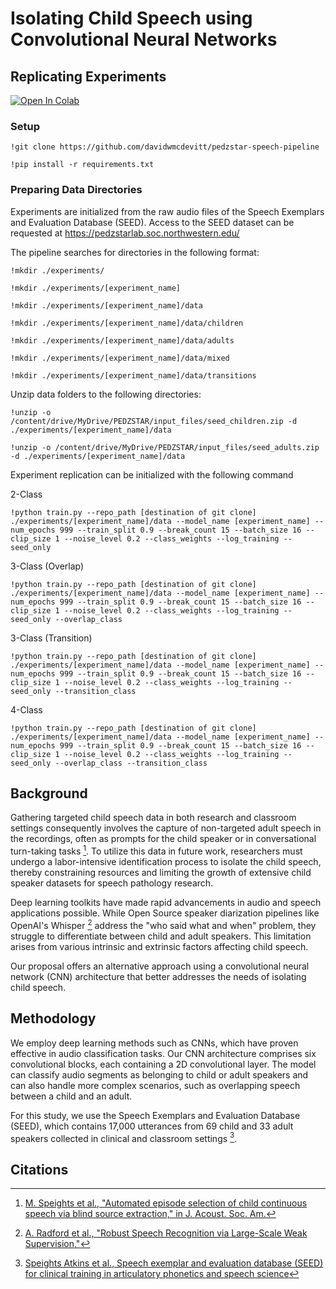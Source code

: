 # Isolating Child Speech using Convolutional Neural Networks

## Replicating Experiments

[![Open In Colab](https://colab.research.google.com/assets/colab-badge.svg)](https://colab.research.google.com/drive/1v1tH1Id0nGN1n_NwzlH47L4zIeXVdBPW?usp=sharing)


### Setup

`!git clone https://github.com/davidwmcdevitt/pedzstar-speech-pipeline`

`!pip install -r requirements.txt`

### Preparing Data Directories

Experiments are initialized from the raw audio files of the Speech Exemplars and Evaluation Database (SEED). Access to the SEED dataset can be requested at https://pedzstarlab.soc.northwestern.edu/

The pipeline searches for directories in the following format:

`!mkdir ./experiments/`

`!mkdir ./experiments/[experiment_name]`

`!mkdir ./experiments/[experiment_name]/data`

`!mkdir ./experiments/[experiment_name]/data/children`

`!mkdir ./experiments/[experiment_name]/data/adults`

`!mkdir ./experiments/[experiment_name]/data/mixed`

`!mkdir ./experiments/[experiment_name]/data/transitions`

Unzip data folders to the following directories:

`!unzip -o /content/drive/MyDrive/PEDZSTAR/input_files/seed_children.zip -d ./experiments/[experiment_name]/data`

`!unzip -o /content/drive/MyDrive/PEDZSTAR/input_files/seed_adults.zip -d ./experiments/[experiment_name]/data`

Experiment replication can be initialized with the following command

2-Class

`!python train.py --repo_path [destination of git clone] ./experiments/[experiment_name]/data --model_name [experiment_name] --num_epochs 999 --train_split 0.9 --break_count 15 --batch_size 16 --clip_size 1 --noise_level 0.2 --class_weights --log_training --seed_only`



3-Class (Overlap)

`!python train.py --repo_path [destination of git clone] ./experiments/[experiment_name]/data --model_name [experiment_name] --num_epochs 999 --train_split 0.9 --break_count 15 --batch_size 16 --clip_size 1 --noise_level 0.2 --class_weights --log_training --seed_only --overlap_class`



3-Class (Transition)

`!python train.py --repo_path [destination of git clone] ./experiments/[experiment_name]/data --model_name [experiment_name] --num_epochs 999 --train_split 0.9 --break_count 15 --batch_size 16 --clip_size 1 --noise_level 0.2 --class_weights --log_training --seed_only --transition_class`



4-Class

`!python train.py --repo_path [destination of git clone] ./experiments/[experiment_name]/data --model_name [experiment_name] --num_epochs 999 --train_split 0.9 --break_count 15 --batch_size 16 --clip_size 1 --noise_level 0.2 --class_weights --log_training --seed_only --overlap_class --transition_class`


###

## Background

Gathering targeted child speech data in both research and classroom settings consequently involves the capture of non-targeted adult speech in the recordings, often as prompts for the child speaker or in conversational turn-taking tasks [^1^]. To utilize this data in future work, researchers must undergo a labor-intensive identification process to isolate the child speech, thereby constraining resources and limiting the growth of extensive child speaker datasets for speech pathology research.

Deep learning toolkits have made rapid advancements in audio and speech applications possible. While Open Source speaker diarization pipelines like OpenAI's Whisper [^2^] address the "who said what and when" problem, they struggle to differentiate between child and adult speakers. This limitation arises from various intrinsic and extrinsic factors affecting child speech.

Our proposal offers an alternative approach using a convolutional neural network (CNN) architecture that better addresses the needs of isolating child speech.

## Methodology

We employ deep learning methods such as CNNs, which have proven effective in audio classification tasks. Our CNN architecture comprises six convolutional blocks, each containing a 2D convolutional layer. The model can classify audio segments as belonging to child or adult speakers and can also handle more complex scenarios, such as overlapping speech between a child and an adult.

For this study, we use the Speech Exemplars and Evaluation Database (SEED), which contains 17,000 utterances from 69 child and 33 adult speakers collected in clinical and classroom settings [^5^].

## Citations

[^1^]: [M. Speights et al., "Automated episode selection of child continuous speech via blind source extraction," in J. Acoust. Soc. Am.](https://doi.org/10.1121/1.5068583)  
[^2^]: [A. Radford et al., "Robust Speech Recognition via Large-Scale Weak Supervision,"](https://doi.org/10.48550/arXiv.2212.04356)  
[^3^]: [L. Nanni et al., "An Ensemble of Convolutional Neural Networks for Audio Classification," Applied Sciences](https://doi.org/10.48550/arXiv.2007.07966)  
[^4^]: [K. J. Piczak, "Environmental sound classification with convolutional neural networks," 2015 IEEE 25th International Workshop on Machine Learning for Signal Processing](https://ieeexplore.ieee.org/document/7324337)  
[^5^]: [Speights Atkins et al., Speech exemplar and evaluation database (SEED) for clinical training in articulatory phonetics and speech science](https://osf.io/ygc8n/?view_only=e5a044f04c8a435aaa808efbfd3297e6)  
